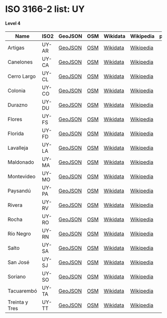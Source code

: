 # ISO 3166-2 list: UY


#### Level 4
Name | ISO2 | GeoJSON | OSM | Wikidata | Wikipedia | population 
--- | --- | --- | --- | --- | --- | --: 
Artigas | UY-AR | [GeoJSON](../../geojson/high/iso2/UY/UY-AR.geojson) | [OSM](https://www.openstreetmap.org/relation/1617618) | [Wikidata](https://www.wikidata.org/wiki/Q16603) | [Wikipedia](http://en.wikipedia.org/wiki/es%3ADepartamento%20de%20Artigas) | 
Canelones | UY-CA | [GeoJSON](../../geojson/high/iso2/UY/UY-CA.geojson) | [OSM](https://www.openstreetmap.org/relation/1625171) | [Wikidata](https://www.wikidata.org/wiki/Q16577) | [Wikipedia](http://en.wikipedia.org/wiki/es%3ADepartamento%20de%20Canelones) | 531,770
Cerro Largo | UY-CL | [GeoJSON](../../geojson/high/iso2/UY/UY-CL.geojson) | [OSM](https://www.openstreetmap.org/relation/1656175) | [Wikidata](https://www.wikidata.org/wiki/Q16575) | [Wikipedia](http://en.wikipedia.org/wiki/es%3ADepartamento%20de%20Cerro%20Largo) | 84,698
Colonia | UY-CO | [GeoJSON](../../geojson/high/iso2/UY/UY-CO.geojson) | [OSM](https://www.openstreetmap.org/relation/1650769) | [Wikidata](https://www.wikidata.org/wiki/Q16580) | [Wikipedia](http://en.wikipedia.org/wiki/es%3ADepartamento%20de%20Colonia) | 
Durazno | UY-DU | [GeoJSON](../../geojson/high/iso2/UY/UY-DU.geojson) | [OSM](https://www.openstreetmap.org/relation/1646018) | [Wikidata](https://www.wikidata.org/wiki/Q16591) | [Wikipedia](http://en.wikipedia.org/wiki/es%3ADepartamento%20de%20Durazno) | 
Flores | UY-FS | [GeoJSON](../../geojson/high/iso2/UY/UY-FS.geojson) | [OSM](https://www.openstreetmap.org/relation/1645684) | [Wikidata](https://www.wikidata.org/wiki/Q16578) | [Wikipedia](http://en.wikipedia.org/wiki/es%3ADepartamento%20de%20Flores) | 
Florida | UY-FD | [GeoJSON](../../geojson/high/iso2/UY/UY-FD.geojson) | [OSM](https://www.openstreetmap.org/relation/1635164) | [Wikidata](https://www.wikidata.org/wiki/Q16593) | [Wikipedia](http://en.wikipedia.org/wiki/es%3ADepartamento%20de%20Florida) | 
Lavalleja | UY-LA | [GeoJSON](../../geojson/high/iso2/UY/UY-LA.geojson) | [OSM](https://www.openstreetmap.org/relation/1635124) | [Wikidata](https://www.wikidata.org/wiki/Q460435) | [Wikipedia](http://en.wikipedia.org/wiki/es%3ADepartamento%20de%20Lavalleja) | 58,818
Maldonado | UY-MA | [GeoJSON](../../geojson/high/iso2/UY/UY-MA.geojson) | [OSM](https://www.openstreetmap.org/relation/1635117) | [Wikidata](https://www.wikidata.org/wiki/Q331196) | [Wikipedia](http://en.wikipedia.org/wiki/es%3ADepartamento%20de%20Maldonado) | 
Montevideo | UY-MO | [GeoJSON](../../geojson/high/iso2/UY/UY-MO.geojson) | [OSM](https://www.openstreetmap.org/relation/1634207) | [Wikidata](https://www.wikidata.org/wiki/Q16594) | [Wikipedia](http://en.wikipedia.org/wiki/es%3ADepartamento%20de%20Montevideo) | 
Paysandú | UY-PA | [GeoJSON](../../geojson/high/iso2/UY/UY-PA.geojson) | [OSM](https://www.openstreetmap.org/relation/1662387) | [Wikidata](https://www.wikidata.org/wiki/Q16576) | [Wikipedia](http://en.wikipedia.org/wiki/es%3ADepartamento%20de%20Paysand%C3%BA) | 
Rivera | UY-RV | [GeoJSON](../../geojson/high/iso2/UY/UY-RV.geojson) | [OSM](https://www.openstreetmap.org/relation/1627812) | [Wikidata](https://www.wikidata.org/wiki/Q16609) | [Wikipedia](http://en.wikipedia.org/wiki/es%3ADepartamento%20de%20Rivera) | 
Rocha | UY-RO | [GeoJSON](../../geojson/high/iso2/UY/UY-RO.geojson) | [OSM](https://www.openstreetmap.org/relation/1653142) | [Wikidata](https://www.wikidata.org/wiki/Q16582) | [Wikipedia](http://en.wikipedia.org/wiki/es%3ADepartamento%20de%20Rocha) | 
Río Negro | UY-RN | [GeoJSON](../../geojson/high/iso2/UY/UY-RN.geojson) | [OSM](https://www.openstreetmap.org/relation/1662476) | [Wikidata](https://www.wikidata.org/wiki/Q16596) | [Wikipedia](http://en.wikipedia.org/wiki/es%3ADepartamento%20de%20R%C3%ADo%20Negro) | 
Salto | UY-SA | [GeoJSON](../../geojson/high/iso2/UY/UY-SA.geojson) | [OSM](https://www.openstreetmap.org/relation/1614733) | [Wikidata](https://www.wikidata.org/wiki/Q16595) | [Wikipedia](http://en.wikipedia.org/wiki/es%3ADepartamento%20de%20Salto) | 
San José | UY-SJ | [GeoJSON](../../geojson/high/iso2/UY/UY-SJ.geojson) | [OSM](https://www.openstreetmap.org/relation/1635189) | [Wikidata](https://www.wikidata.org/wiki/Q16579) | [Wikipedia](http://en.wikipedia.org/wiki/es%3ADepartamento%20de%20San%20Jos%C3%A9) | 
Soriano | UY-SO | [GeoJSON](../../geojson/high/iso2/UY/UY-SO.geojson) | [OSM](https://www.openstreetmap.org/relation/1646600) | [Wikidata](https://www.wikidata.org/wiki/Q16584) | [Wikipedia](http://en.wikipedia.org/wiki/es%3ADepartamento%20de%20Soriano) | 
Tacuarembó | UY-TA | [GeoJSON](../../geojson/high/iso2/UY/UY-TA.geojson) | [OSM](https://www.openstreetmap.org/relation/1662265) | [Wikidata](https://www.wikidata.org/wiki/Q16587) | [Wikipedia](http://en.wikipedia.org/wiki/es%3ADepartamento%20de%20Tacuaremb%C3%B3) | 
Treinta y Tres | UY-TT | [GeoJSON](../../geojson/high/iso2/UY/UY-TT.geojson) | [OSM](https://www.openstreetmap.org/relation/1640982) | [Wikidata](https://www.wikidata.org/wiki/Q16610) | [Wikipedia](http://en.wikipedia.org/wiki/es%3ADepartamento%20de%20Treinta%20y%20Tres) | 
